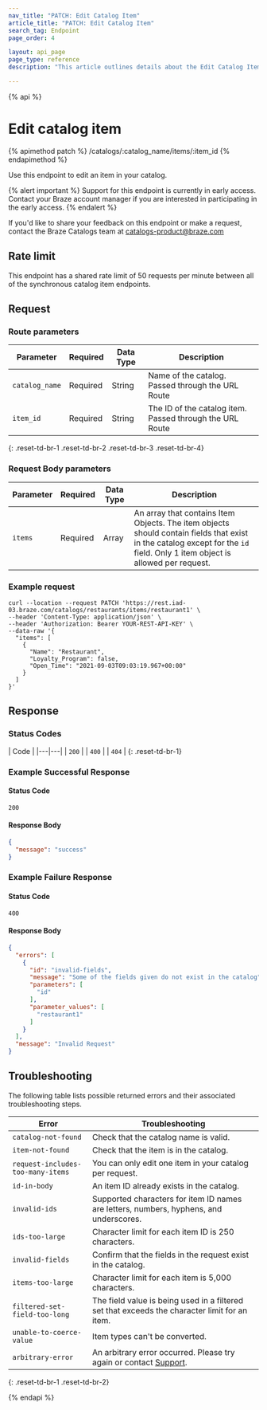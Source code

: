 ```yaml
---
nav_title: "PATCH: Edit Catalog Item"
article_title: "PATCH: Edit Catalog Item"
search_tag: Endpoint
page_order: 4

layout: api_page
page_type: reference
description: "This article outlines details about the Edit Catalog Item Braze endpoint."

---
```

{% api %}
# Edit catalog item
{% apimethod patch %}
/catalogs/:catalog_name/items/:item_id
{% endapimethod %}

Use this endpoint to edit an item in your catalog. 

{% alert important %}
Support for this endpoint is currently in early access. Contact your Braze account manager if you are interested in participating in the early access.
{% endalert %}

If you'd like to share your feedback on this endpoint or make a request, contact the Braze Catalogs team at [catalogs-product@braze.com](mailto:catalogs-product@braze.com)

## Rate limit

This endpoint has a shared rate limit of 50 requests per minute between all of the synchronous catalog item endpoints.

## Request

### Route parameters
| Parameter | Required | Data Type | Description |
|---|---|---|---|
| `catalog_name`  | Required | String | Name of the catalog. Passed through the URL Route |
| `item_id`  | Required | String | The ID of the catalog item. Passed through the URL Route |
{: .reset-td-br-1 .reset-td-br-2 .reset-td-br-3 .reset-td-br-4}

### Request Body parameters
| Parameter | Required | Data Type | Description |
|---|---|---|---|
| `items`  | Required | Array | An array that contains Item Objects. The item objects should contain fields that exist in the catalog except for the `id` field. Only 1 item object is allowed per request. |

### Example request

```
curl --location --request PATCH 'https://rest.iad-03.braze.com/catalogs/restaurants/items/restaurant1' \
--header 'Content-Type: application/json' \
--header 'Authorization: Bearer YOUR-REST-API-KEY' \
--data-raw '{
  "items": [
    {
      "Name": "Restaurant",
      "Loyalty_Program": false,
      "Open_Time": "2021-09-03T09:03:19.967+00:00"
    }
  ]
}'
```

## Response

### Status Codes
| Code  |
|---|---|
| `200` |
| `400` |
| `404` | 
{: .reset-td-br-1}

### Example Successful Response

#### Status Code
`200`

#### Response Body

```json
{
  "message": "success"
}
```

### Example Failure Response

#### Status Code
`400`

#### Response Body

```json
{
  "errors": [
    {
      "id": "invalid-fields",
      "message": "Some of the fields given do not exist in the catalog",
      "parameters": [
        "id"
      ],
      "parameter_values": [
        "restaurant1"
      ]
    }
  ],
  "message": "Invalid Request"
}
```

## Troubleshooting

The following table lists possible returned errors and their associated troubleshooting steps.

| Error | Troubleshooting |
| --- | --- |
| `catalog-not-found` | Check that the catalog name is valid. |
| `item-not-found` | Check that the item is in the catalog. |
| `request-includes-too-many-items` | You can only edit one item in your catalog per request. |
| `id-in-body` | An item ID already exists in the catalog. |
| `invalid-ids` | Supported characters for item ID names are letters, numbers, hyphens, and underscores. |
| `ids-too-large` | Character limit for each item ID is 250 characters. |
| `invalid-fields` | Confirm that the fields in the request exist in the catalog. |
| `items-too-large` | Character limit for each item is 5,000 characters. |
| `filtered-set-field-too-long` | The field value is being used in a filtered set that exceeds the character limit for an item. |
| `unable-to-coerce-value` | Item types can't be converted. |
| `arbitrary-error` | An arbitrary error occurred. Please try again or contact [Support]({{site.baseurl}}/support_contact/). |
{: .reset-td-br-1 .reset-td-br-2}

{% endapi %}